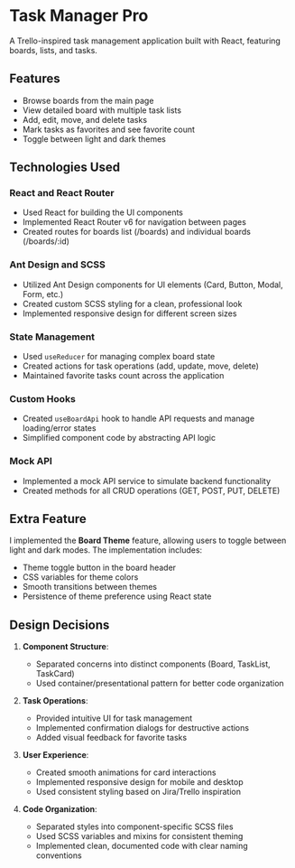 # Task Manager Pro

A Trello-inspired task management application built with React, featuring boards, lists, and tasks.

## Features

- Browse boards from the main page
- View detailed board with multiple task lists
- Add, edit, move, and delete tasks
- Mark tasks as favorites and see favorite count
- Toggle between light and dark themes

## Technologies Used

### React and React Router

- Used React for building the UI components
- Implemented React Router v6 for navigation between pages
- Created routes for boards list (/boards) and individual boards (/boards/:id)

### Ant Design and SCSS

- Utilized Ant Design components for UI elements (Card, Button, Modal, Form, etc.)
- Created custom SCSS styling for a clean, professional look
- Implemented responsive design for different screen sizes

### State Management

- Used `useReducer` for managing complex board state
- Created actions for task operations (add, update, move, delete)
- Maintained favorite tasks count across the application

### Custom Hooks

- Created `useBoardApi` hook to handle API requests and manage loading/error states
- Simplified component code by abstracting API logic

### Mock API

- Implemented a mock API service to simulate backend functionality
- Created methods for all CRUD operations (GET, POST, PUT, DELETE)

## Extra Feature

I implemented the **Board Theme** feature, allowing users to toggle between light and dark modes. The implementation includes:

- Theme toggle button in the board header
- CSS variables for theme colors
- Smooth transitions between themes
- Persistence of theme preference using React state

## Design Decisions

1. **Component Structure**:
   - Separated concerns into distinct components (Board, TaskList, TaskCard)
   - Used container/presentational pattern for better code organization

2. **Task Operations**:
   - Provided intuitive UI for task management
   - Implemented confirmation dialogs for destructive actions
   - Added visual feedback for favorite tasks

3. **User Experience**:
   - Created smooth animations for card interactions
   - Implemented responsive design for mobile and desktop
   - Used consistent styling based on Jira/Trello inspiration

4. **Code Organization**:
   - Separated styles into component-specific SCSS files
   - Used SCSS variables and mixins for consistent theming
   - Implemented clean, documented code with clear naming conventions

